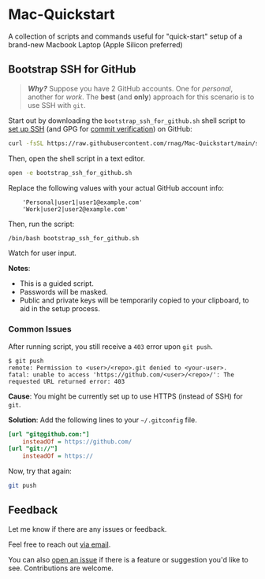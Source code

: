 # Mac-Quickstart

A collection of scripts and commands useful for "quick-start" setup of a brand-new Macbook Laptop (Apple Silicon preferred)

## Bootstrap SSH for GitHub

> **_Why?_** Suppose you have 2 GitHub accounts. One for _personal_, another for _work_. The **best** (and **only**) approach for this scenario is to use SSH with `git`.

Start out by downloading the `bootstrap_ssh_for_github.sh` shell script
to [set up SSH](https://docs.github.com/en/authentication/connecting-to-github-with-ssh) (and GPG for [commit verification](https://docs.github.com/en/authentication/managing-commit-signature-verification/about-commit-signature-verification)) on GitHub:

```sh
curl -fsSL https://raw.githubusercontent.com/rnag/Mac-Quickstart/main/scripts/bootstrap_ssh_for_github.sh -o bootstrap_ssh_for_github.sh
```

Then, open the shell script in a text editor.

```sh
open -e bootstrap_ssh_for_github.sh
```

Replace the following values with your actual GitHub account info:

```
    'Personal|user1|user1@example.com'
    'Work|user2|user2@example.com'
```

Then, run the script:

```sh
/bin/bash bootstrap_ssh_for_github.sh
```

Watch for user input.

**Notes**:

-   This is a guided script.
-   Passwords will be masked.
-   Public and private keys will be temporarily copied to your clipboard, to aid in the setup process.

### Common Issues

After running script, you still receive
a `403` error upon `git push`.

```console
$ git push
remote: Permission to <user>/<repo>.git denied to <your-user>.
fatal: unable to access 'https://github.com/<user>/<repo>/': The requested URL returned error: 403
```

**Cause**: You might be currently set up to use HTTPS (instead of SSH) for `git`.

**Solution**: Add the following lines to your `~/.gitconfig` file.

```ini
[url "git@github.com:"]
	insteadOf = https://github.com/
[url "git://"]
	insteadOf = https://
```

Now, try that again:

```sh
git push
```

## Feedback

Let me know if there are any issues or feedback.

Feel free to reach out [via email](mailto:me@ritviknag.com).

You can also [open an issue](https://github.com/rnag/Mac-Quickstart/issues) if there is a feature or suggestion you'd like to see. Contributions are welcome.
